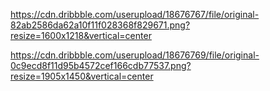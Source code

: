 https://cdn.dribbble.com/userupload/18676767/file/original-82ab2586da62a10f11f028368f829671.png?resize=1600x1218&vertical=center

https://cdn.dribbble.com/userupload/18676769/file/original-0c9ecd8f11d95b4572cef166cdb77537.png?resize=1905x1450&vertical=center

